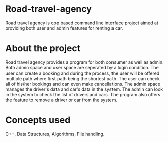 # Road-travel-agency
Road travel agency is cpp based command line interface project aimed at providing both user and admin features for renting a car.
# About the project
Road travel agency provides a program for both consumer as well as admin. Both admin space and user space are seperated by a login condition. The user can create a booking and during the process, the user will be offered multiple path where first path being the shortest path. The user can check all of his/her bookings and can even make cancellations. 
The admin space manages the driver's data and car's data in the system. The admin can look in the system to check the list of drivers and cars. The program also offers the feature to remove a driver or car from the system.
# Concepts used
C++, Data Structures, Algorithms, File handling.
